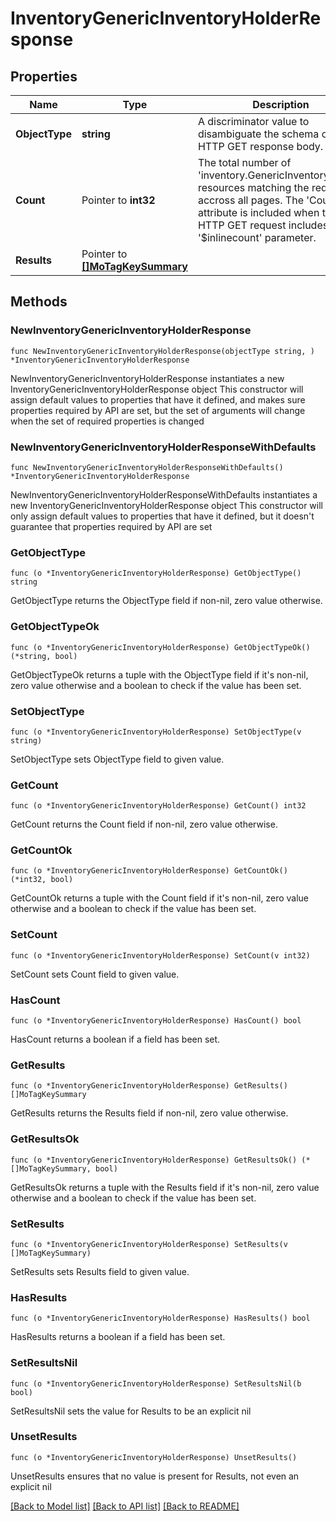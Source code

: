 # InventoryGenericInventoryHolderResponse

## Properties

Name | Type | Description | Notes
------------ | ------------- | ------------- | -------------
**ObjectType** | **string** | A discriminator value to disambiguate the schema of a HTTP GET response body. | 
**Count** | Pointer to **int32** | The total number of &#39;inventory.GenericInventoryHolder&#39; resources matching the request, accross all pages. The &#39;Count&#39; attribute is included when the HTTP GET request includes the &#39;$inlinecount&#39; parameter. | [optional] 
**Results** | Pointer to [**[]MoTagKeySummary**](mo.TagKeySummary.md) |  | [optional] 

## Methods

### NewInventoryGenericInventoryHolderResponse

`func NewInventoryGenericInventoryHolderResponse(objectType string, ) *InventoryGenericInventoryHolderResponse`

NewInventoryGenericInventoryHolderResponse instantiates a new InventoryGenericInventoryHolderResponse object
This constructor will assign default values to properties that have it defined,
and makes sure properties required by API are set, but the set of arguments
will change when the set of required properties is changed

### NewInventoryGenericInventoryHolderResponseWithDefaults

`func NewInventoryGenericInventoryHolderResponseWithDefaults() *InventoryGenericInventoryHolderResponse`

NewInventoryGenericInventoryHolderResponseWithDefaults instantiates a new InventoryGenericInventoryHolderResponse object
This constructor will only assign default values to properties that have it defined,
but it doesn't guarantee that properties required by API are set

### GetObjectType

`func (o *InventoryGenericInventoryHolderResponse) GetObjectType() string`

GetObjectType returns the ObjectType field if non-nil, zero value otherwise.

### GetObjectTypeOk

`func (o *InventoryGenericInventoryHolderResponse) GetObjectTypeOk() (*string, bool)`

GetObjectTypeOk returns a tuple with the ObjectType field if it's non-nil, zero value otherwise
and a boolean to check if the value has been set.

### SetObjectType

`func (o *InventoryGenericInventoryHolderResponse) SetObjectType(v string)`

SetObjectType sets ObjectType field to given value.


### GetCount

`func (o *InventoryGenericInventoryHolderResponse) GetCount() int32`

GetCount returns the Count field if non-nil, zero value otherwise.

### GetCountOk

`func (o *InventoryGenericInventoryHolderResponse) GetCountOk() (*int32, bool)`

GetCountOk returns a tuple with the Count field if it's non-nil, zero value otherwise
and a boolean to check if the value has been set.

### SetCount

`func (o *InventoryGenericInventoryHolderResponse) SetCount(v int32)`

SetCount sets Count field to given value.

### HasCount

`func (o *InventoryGenericInventoryHolderResponse) HasCount() bool`

HasCount returns a boolean if a field has been set.

### GetResults

`func (o *InventoryGenericInventoryHolderResponse) GetResults() []MoTagKeySummary`

GetResults returns the Results field if non-nil, zero value otherwise.

### GetResultsOk

`func (o *InventoryGenericInventoryHolderResponse) GetResultsOk() (*[]MoTagKeySummary, bool)`

GetResultsOk returns a tuple with the Results field if it's non-nil, zero value otherwise
and a boolean to check if the value has been set.

### SetResults

`func (o *InventoryGenericInventoryHolderResponse) SetResults(v []MoTagKeySummary)`

SetResults sets Results field to given value.

### HasResults

`func (o *InventoryGenericInventoryHolderResponse) HasResults() bool`

HasResults returns a boolean if a field has been set.

### SetResultsNil

`func (o *InventoryGenericInventoryHolderResponse) SetResultsNil(b bool)`

 SetResultsNil sets the value for Results to be an explicit nil

### UnsetResults
`func (o *InventoryGenericInventoryHolderResponse) UnsetResults()`

UnsetResults ensures that no value is present for Results, not even an explicit nil

[[Back to Model list]](../README.md#documentation-for-models) [[Back to API list]](../README.md#documentation-for-api-endpoints) [[Back to README]](../README.md)


